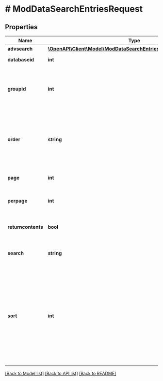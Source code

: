 # # ModDataSearchEntriesRequest

## Properties

Name | Type | Description | Notes
------------ | ------------- | ------------- | -------------
**advsearch** | [**\OpenAPI\Client\Model\ModDataSearchEntriesRequestAdvsearchInner[]**](ModDataSearchEntriesRequestAdvsearchInner.md) |  | [optional]
**databaseid** | **int** | data instance id |
**groupid** | **int** | Group id, 0 means that the function will determine the user group | [optional] [default to 0]
**order** | **string** | The direction of the sorting: &#39;ASC&#39; or &#39;DESC&#39;.                                                 Empty for using the default database setting. | [optional]
**page** | **int** | The page of records to return. | [optional] [default to 0]
**perpage** | **int** | The number of records to return per page | [optional] [default to 0]
**returncontents** | **bool** | Whether to return contents or not. | [optional] [default to false]
**search** | **string** | search string (empty when using advanced) | [optional] [default to '']
**sort** | **int** | Sort the records by this field id, reserved ids are:                                                 0: timeadded                                                 -1: firstname                                                 -2: lastname                                                 -3: approved                                                 -4: timemodified.                                                 Empty for using the default database setting. | [optional]

[[Back to Model list]](../../README.md#models) [[Back to API list]](../../README.md#endpoints) [[Back to README]](../../README.md)
